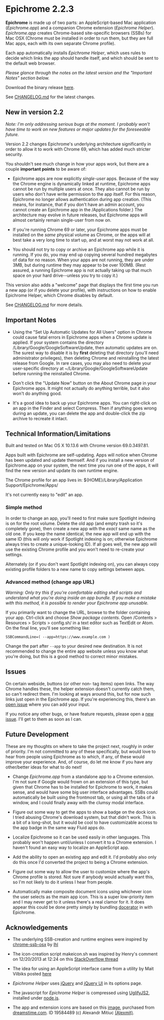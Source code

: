 # Epichrome 2.2.3

**Epichrome** is made up of two parts: an AppleScript-based Mac application (*Epichrome.app*) and a companion Chrome extension (*Epichrome Helper*). *Epichrome.app* creates Chrome-based site-specific browsers (SSBs) for Mac OSX (Chrome must be installed in order to run them, but they are full Mac apps, each with its own separate Chrome profile).

Each app automatically installs *Epichrome Helper*, which uses rules to decide which links the app should handle itself, and which should be sent to the default web browser.

*Please glance through the notes on the latest version and the "Important Notes" section below.*

Download the binary release [here](https://github.com/dmarmor/epichrome/releases "Download").

See [CHANGELOG.md](https://github.com/dmarmor/epichrome/blob/master/app/CHANGELOG.md "CHANGELOG") for the latest changes.


## New in version 2.2

*Note: I'm only addressing serious bugs at the moment. I probably won't have time to work on new features or major updates for the foreseeable future.*

Version 2.2 changes Epichrome's underlying architecture significantly in order to allow it to work with Chrome 69, which has added much stricter security.

You shouldn't see much change in how your apps work, but there are a couple **important points** to be aware of:

- Epichrome apps are now explicitly *single-user* apps. Because of the way the Chrome engine is dynamically linked at runtime, Epichrome apps cannot be run by multiple users at once. They also cannot be run by users who don't have write permission to the app itself. For this reason, Epichrome no longer allows authentication during app creation. (This means, for instance, that if you don't have an admin account, you cannot create an Epichrome app in the /Applications folder.) The architecture may evolve in future releases, but Epichrome apps will almost certainly remain single-user from now on.

- If you're running Chrome 69 or later, your Epichrome apps must be installed on the *same* physical volume as Chrome, or the apps will at best take a very long time to start up, and at worst may not work at all.

- You should not try to copy or archive an Epichrome app while it is running. If you do, you may end up copying several hundred megabytes of data for no reason. When your apps are not running, they are under 3MB, but during runtime they may appear to be over 100MB. (Rest assured, a running Epichrome app is not actually taking up that much space on your hard drive--unless you try to copy it.)

This version also adds a "welcome" page that displays the first time you run a new app (or if you delete your profile), with instructions on how to enable Epichrome Helper, which Chrome disables by default.

See [CHANGELOG.md](https://github.com/dmarmor/epichrome/blob/master/app/CHANGELOG.md "CHANGELOG") for more details.


## Important Notes

- Using the "Set Up Automatic Updates for All Users" option in Chrome could cause fatal errors in Epichrome apps when a Chrome update is applied. If your system contains the directory /Library/Google/GoogleSoftwareUpdate, then automatic updates are on. The surest way to disable it is by **first** deleting that directory (you'll need administrator privileges), then deleting Chrome and reinstalling the latest release from Google. In rare cases, you may also need to delete your user-specific directory at ~/Library/Google/GoogleSoftwareUpdate before running the reinstalled Chrome.

- Don't click the "Update Now" button on the About Chrome page in your Epichrome apps. It might not actually do anything terrible, but it also won't do anything good.

- It's a good idea to back up your Epichrome apps. You can right-click on an app in the Finder and select Compress. Then if anything goes wrong during an update, you can delete the app and double-click the zip archive to recreate it intact.


## Technical Information/Limitations

Built and tested on Mac OS X 10.13.6 with Chrome version 69.0.3497.81.

Apps built with Epichrome are self-updating. Apps will notice when Chrome has been updated and update themself. And if you install a new version of Epichrome.app on your system, the next time you run one of the apps, it will find the new version and update its own runtime engine.

The Chrome profile for an app lives in: ${HOME}/Library/Application Support/Epichrome/Apps/<app-id>

It's not currently easy to "edit" an app.

### Simple method

In order to change an app, you'll need to first make sure Spotlight indexing is on for the root volume. Delete the old app (and empty trash so it's completely gone), then create a new app with the *exact* same name as the old one. If you keep the name identical, the new app will end up with the same ID (this will *only* work if Spotlight indexing is on; otherwise Epichrome always tries to create a unique-looking ID). If all goes well, the new app will use the existing Chrome profile and you won't need to re-create your settings.

Alternately (or if you don't want Spotlight indexing on), you can always copy existing profile folders to a new name to copy settings between apps.

### Advanced method (change app URL)

*Warning: Only try this if you're comfortable editing shell scripts and understand what you're doing inside an app bundle. If you make a mistake with this method, it is possible to render your Epichrome app unusable.*

If you primarily want to change the URL, browse to the folder containing your app. Ctrl-click and choose *Show package contents*. Open /Contents > Resources > Scripts > config.sh/ in a text editor such as TextEdit or Atom. On the final line, you'll see something like:

```shell
SSBCommandLine=( --app=https://www.example.com )
```

Change the part after `--app` to your desired new destination. It is not recommended to change the entire app website unless you know what you're doing, but this is a good method to correct minor mistakes.


## Issues

On certain webside, buttons (or other non-<A> tag items) open links. The way Chrome handles these, the helper extension doesn't currently catch them, so can't redirect them. I'm looking at ways around this, but for now such links just open in the Epichrome app. If you're experiencing this, there's an [open issue](https://github.com/dmarmor/epichrome/issues/27 "Gmail shortcut links aren't delegated #27") where you can add your input.

If you notice any other bugs, or have feature requests, please open a [new issue](https://github.com/dmarmor/osx-chrome-ssb-gui/issues/new "New Issue"). I'll get to them as soon as I can.


## Future Development

These are my thoughts on where to take the project next, roughly in order of priority. I'm not committed to any of these specifically, but would love to hear from people using Epichrome as to which, if any, of these would improve your experience. And, of course, do let me know if you have any other/better ideas for what to do next!

- Change *Epichrome.app* from a standalone app to a Chrome extension. I'm not sure if Google would frown on an extension of this type, but given that Chrome has to be installed for Epichrome to work, it makes sense, and would have some big user interface advantages. SSBs could automatically be built using the frontmost tab, or using all the tabs of a window, and I could finally away with the clumsy modal interface.

- Figure out some way to get the apps to show a badge on the dock icon. I tried abusing Chrome's download system, but that didn't work. This is a bit of a long-shot, but it would be cool to have customizable access to the app badge in the same way Fluid apps do.

- Localize Epichrome so it can be used easily in other languages. This probably won't happen until/unless I convert it to a Chrome extension. I haven't found an easy way to localize an AppleScript app.

- Add the ability to open an existing app and edit it. I'd probably also only do this once I'd converted the project to being a Chrome extension.

- Figure out some way to allow the user to customize where the app's Chrome profile is stored. Not sure if anybody would actually want this, so I'm not likely to do it unless I hear from people.

- Automatically make composite document icons using whichever icon the user selects as the main app icon. This is a super low-priority item and I may never get to it unless there's a real clamor for it. It does appear this could be done pretty simply by bundling [docerator](https://code.google.com/p/docerator/ "Docerator") in with Epichrome.


## Acknowledgements

- The underlying SSB-creation and runtime engines were inspired by [chrome-ssb-osx](https://github.com/lhl/chrome-ssb-osx "chrome-ssb-osx") by [lhl](https://github.com/lhl "lhl")

- The icon-creation script makeicon.sh was inspired by Henry's comment on 12/20/2013 at 12:24 on this [StackOverflow thread](http://stackoverflow.com/questions/12306223/how-to-manually-create-icns-files-using-iconutil "StackOverflow thread")

- The idea for using an AppleScript interface came from a utility by Mait Vilbiks posted [here](https://www.lessannoyingcrm.com/blog/2011/01/240/Updates+to+Mac+Chrome+application+shortcuts+and+the+iOS+fullscreen+webapp+generator "Mait Vilbiks utility")

- *Epichrome Helper* uses [jQuery](https://jquery.com/ "jQuery") and [jQuery UI](http://jqueryui.com/ "jQuery UI") in its options page.

- The javascript for *Epichrome Helper* is compressed using [UglifyJS2](https://github.com/mishoo/UglifyJS2 "UglifyJS2"), installed under [node.js](https://nodejs.org/ "node.js").

- The app and extension icons are based on this [image](http://www.dreamstime.com/royalty-free-stock-images-abstract-chrome-ball-image19584489 "Abstract Chrome Ball Photo"), purchased from [dreamstime.com](http://www.dreamstime.com/#res11199095 "dreamstime.com"). ID 19584489 (c) Alexandr Mitiuc [(Alexmit)](http://www.dreamstime.com/alexmit_info#res11199095 "Alexmit").
